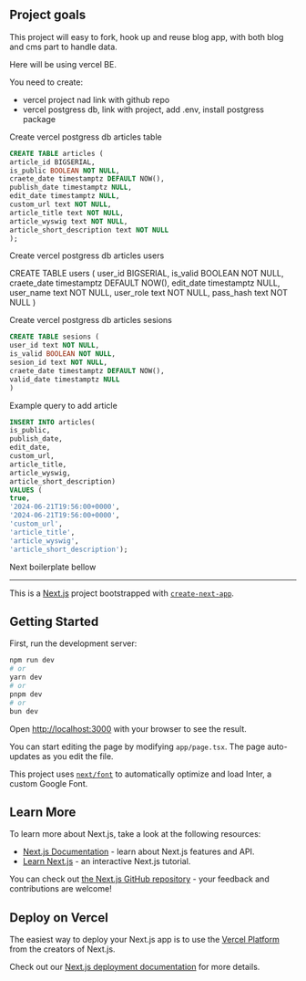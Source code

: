 ## Project goals

This project will easy to fork, hook up and reuse blog app, with both blog and cms part to handle data. 

Here will be using vercel BE.

You need to create:
- vercel project nad link with github repo
- vercel postgress db, link with project, add .env, install postgress package


Create vercel postgress db articles table
```sql
CREATE TABLE articles (
article_id BIGSERIAL,
is_public BOOLEAN NOT NULL,
craete_date timestamptz DEFAULT NOW(),
publish_date timestamptz NULL,
edit_date timestamptz NULL,
custom_url text NOT NULL,
article_title text NOT NULL,
article_wyswig text NOT NULL,
article_short_description text NOT NULL
);
```

Create vercel postgress db articles users

CREATE TABLE users (
user_id BIGSERIAL,
is_valid BOOLEAN NOT NULL,
craete_date timestamptz DEFAULT NOW(),
edit_date timestamptz NULL,
user_name text NOT NULL,
user_role text NOT NULL,
pass_hash text NOT NULL
)

Create vercel postgress db articles sesions
```sql
CREATE TABLE sesions (
user_id text NOT NULL,
is_valid BOOLEAN NOT NULL,
sesion_id text NOT NULL,
craete_date timestamptz DEFAULT NOW(),
valid_date timestamptz NULL
)
```


Example query to add article 
```sql
INSERT INTO articles(
is_public,
publish_date,
edit_date,
custom_url,
article_title,
article_wyswig,
article_short_description)
VALUES (
true,
'2024-06-21T19:56:00+0000',
'2024-06-21T19:56:00+0000',
'custom_url',
'article_title',
'article_wyswig',
'article_short_description');
```

Next boilerplate bellow 
___


This is a [Next.js](https://nextjs.org/) project bootstrapped with [`create-next-app`](https://github.com/vercel/next.js/tree/canary/packages/create-next-app).

## Getting Started

First, run the development server:

```bash
npm run dev
# or
yarn dev
# or
pnpm dev
# or
bun dev
```

Open [http://localhost:3000](http://localhost:3000) with your browser to see the result.

You can start editing the page by modifying `app/page.tsx`. The page auto-updates as you edit the file.

This project uses [`next/font`](https://nextjs.org/docs/basic-features/font-optimization) to automatically optimize and load Inter, a custom Google Font.

## Learn More

To learn more about Next.js, take a look at the following resources:

- [Next.js Documentation](https://nextjs.org/docs) - learn about Next.js features and API.
- [Learn Next.js](https://nextjs.org/learn) - an interactive Next.js tutorial.

You can check out [the Next.js GitHub repository](https://github.com/vercel/next.js/) - your feedback and contributions are welcome!

## Deploy on Vercel

The easiest way to deploy your Next.js app is to use the [Vercel Platform](https://vercel.com/new?utm_medium=default-template&filter=next.js&utm_source=create-next-app&utm_campaign=create-next-app-readme) from the creators of Next.js.

Check out our [Next.js deployment documentation](https://nextjs.org/docs/deployment) for more details.
